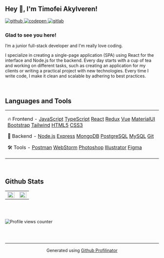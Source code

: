 ## Hey 👋, I'm Timofei Akylveren!  
  

<a href="https://github.com/TimProger" target="_blank">
<img src=https://img.shields.io/badge/github-%2324292e.svg?&style=for-the-badge&logo=github&logoColor=white alt=github style="margin-bottom: 5px;" />
</a>
<a href="https://codepen.com/timakyl" target="_blank">
<img src=https://img.shields.io/badge/codepen-%23131417.svg?&style=for-the-badge&logo=codepen&logoColor=white alt=codepen style="margin-bottom: 5px;" />
</a>
<a href="https://gitlab.com/TimProger" target="_blank">
<img src=https://img.shields.io/badge/gitlab-330F63.svg?&style=for-the-badge&logo=gitlab&logoColor=white alt=gitlab style="margin-bottom: 5px;" />
</a>  
  



### Glad to see you here!  
I’m a junior full-stack developer and I'm really love coding.

I specialize in creating a single-page application (SPA) using React for the interface and Node.js for the backend. Every day starts with a cup of tea and working on different tasks, such as creating an application for my clients or writing a practical project with new technologies. Every time I write code, I make it clean and scalable by adhering to best practices.  
  

<br/>  


## Languages and Tools    
<table><tr><td valign="top" width="80%">

🔥 Frontend - 
[JavaScript](https://www.javascript.com/)
[TypeScript](https://www.typescriptlang.org/)
[React](https://reactjs.org/)
[Redux](https://redux.js.org/)
[Vue](https://vuejs.org/)
[MaterialUI](https://mui.com/)
[Bootstrap](https://getbootstrap.com/)
[Tailwind](https://tailwindcss.com/)
[HTML5](https://html.com/)
[CSS3](https://www.w3.org/Style/CSS/Overview.en.html)  
  

📝 Backend - 
[Node.js](https://nodejs.org/en/)
[Express](https://expressjs.com/)
[MongoDB](https://www.mongodb.com/)
[PostgreSQL](https://www.postgresql.org/)
[MySQL](https://www.mysql.com/)
[Git](https://git-scm.com/)  
  

 🛠️ Tools - 
[Postman](https://www.postman.com/)
[WebStorm](https://www.jetbrains.com/ru-ru/webstorm/)
[Photoshop](https://www.adobe.com/ru/products/photoshop.html)
[Illustrator](https://www.adobe.com/ru/products/illustrator.html)
[Figma](https://www.figma.com/)  


</td></tr></table>  

<br/>
 


## Github Stats  
<table width="100%"><tr><td valign="top" width="50%">

<img src="https://github-readme-stats.vercel.app/api?username=TimProger&show_icons=true&count_private=true&hide_border=true" align="left" style="width: 100%" />

</td><td valign="top" width="50%">

<img src="https://github-readme-stats.vercel.app/api/top-langs/?username=TimProger&hide_border=true&layout=compact" align="left"  style="width: 100%" />

</td></tr></table>  

<br/>  

  

<br/>  

![Profile views counter](https://komarev.com/ghpvc/?username=TimProger&&style=flat-square)  
  

<br/>  


<br />

----
<div align="center">Generated using <a href="https://profilinator.rishav.dev/" target="_blank">Github Profilinator</a></div>
